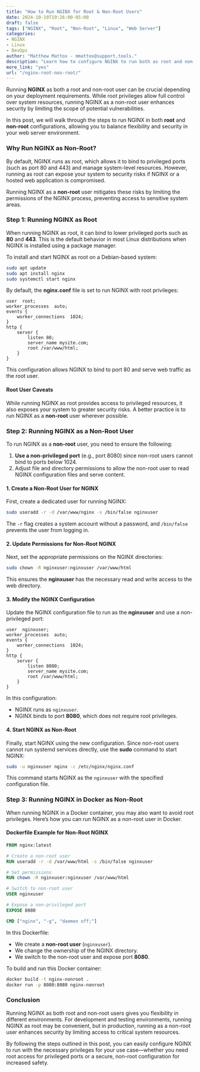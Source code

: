 ```yaml
---
title: "How to Run NGINX for Root & Non-Root Users"  
date: 2024-10-10T19:26:00-05:00  
draft: false  
tags: ["NGINX", "Root", "Non-Root", "Linux", "Web Server"]  
categories:  
- NGINX  
- Linux  
- DevOps  
author: "Matthew Mattox - mmattox@support.tools."  
description: "Learn how to configure NGINX to run both as root and non-root users, ensuring security and flexibility for your web server deployment."  
more_link: "yes"  
url: "/nginx-root-non-root/"  
---
```


Running **NGINX** as both a root and non-root user can be crucial depending on your deployment requirements. While root privileges allow full control over system resources, running NGINX as a non-root user enhances security by limiting the scope of potential vulnerabilities.

In this post, we will walk through the steps to run NGINX in both **root** and **non-root** configurations, allowing you to balance flexibility and security in your web server environment.

<!--more-->

### Why Run NGINX as Non-Root?

By default, NGINX runs as root, which allows it to bind to privileged ports (such as port 80 and 443) and manage system-level resources. However, running as root can expose your system to security risks if NGINX or a hosted web application is compromised.

Running NGINX as a **non-root** user mitigates these risks by limiting the permissions of the NGINX process, preventing access to sensitive system areas.

### Step 1: Running NGINX as Root

When running NGINX as root, it can bind to lower privileged ports such as **80** and **443**. This is the default behavior in most Linux distributions when NGINX is installed using a package manager.

To install and start NGINX as root on a Debian-based system:

```bash
sudo apt update
sudo apt install nginx
sudo systemctl start nginx
```

By default, the **nginx.conf** file is set to run NGINX with root privileges:

```nginx
user  root;
worker_processes  auto;
events {
    worker_connections  1024;
}
http {
    server {
        listen 80;
        server_name mysite.com;
        root /var/www/html;
    }
}
```

This configuration allows NGINX to bind to port 80 and serve web traffic as the root user.

#### Root User Caveats

While running NGINX as root provides access to privileged resources, it also exposes your system to greater security risks. A better practice is to run NGINX as a **non-root** user wherever possible.

### Step 2: Running NGINX as a Non-Root User

To run NGINX as a **non-root** user, you need to ensure the following:

1. **Use a non-privileged port** (e.g., port 8080) since non-root users cannot bind to ports below 1024.
2. Adjust file and directory permissions to allow the non-root user to read NGINX configuration files and serve content.

#### 1. Create a Non-Root User for NGINX

First, create a dedicated user for running NGINX:

```bash
sudo useradd -r -d /var/www/nginx -s /bin/false nginxuser
```

The `-r` flag creates a system account without a password, and `/bin/false` prevents the user from logging in.

#### 2. Update Permissions for Non-Root NGINX

Next, set the appropriate permissions on the NGINX directories:

```bash
sudo chown -R nginxuser:nginxuser /var/www/html
```

This ensures the **nginxuser** has the necessary read and write access to the web directory.

#### 3. Modify the NGINX Configuration

Update the NGINX configuration file to run as the **nginxuser** and use a non-privileged port:

```nginx
user  nginxuser;
worker_processes  auto;
events {
    worker_connections  1024;
}
http {
    server {
        listen 8080;
        server_name mysite.com;
        root /var/www/html;
    }
}
```

In this configuration:

- NGINX runs as `nginxuser`.
- NGINX binds to port **8080**, which does not require root privileges.

#### 4. Start NGINX as Non-Root

Finally, start NGINX using the new configuration. Since non-root users cannot run systemd services directly, use the **sudo** command to start NGINX:

```bash
sudo -u nginxuser nginx -c /etc/nginx/nginx.conf
```

This command starts NGINX as the `nginxuser` with the specified configuration file.

### Step 3: Running NGINX in Docker as Non-Root

When running NGINX in a Docker container, you may also want to avoid root privileges. Here’s how you can run NGINX as a non-root user in Docker.

#### Dockerfile Example for Non-Root NGINX

```dockerfile
FROM nginx:latest

# Create a non-root user
RUN useradd -r -d /var/www/html -s /bin/false nginxuser

# Set permissions
RUN chown -R nginxuser:nginxuser /var/www/html

# Switch to non-root user
USER nginxuser

# Expose a non-privileged port
EXPOSE 8080

CMD ["nginx", "-g", "daemon off;"]
```

In this Dockerfile:

- We create a **non-root user** (`nginxuser`).
- We change the ownership of the NGINX directory.
- We switch to the non-root user and expose port **8080**.

To build and run this Docker container:

```bash
docker build -t nginx-nonroot .
docker run -p 8080:8080 nginx-nonroot
```

### Conclusion

Running NGINX as both root and non-root users gives you flexibility in different environments. For development and testing environments, running NGINX as root may be convenient, but in production, running as a non-root user enhances security by limiting access to critical system resources.

By following the steps outlined in this post, you can easily configure NGINX to run with the necessary privileges for your use case—whether you need root access for privileged ports or a secure, non-root configuration for increased safety.
